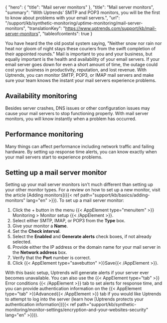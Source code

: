 {
  "hero": {
    "title": "Mail server monitors"
  },
  "title": "Mail server monitors",
  "summary": "With Uptrends' SMTP and POP3 monitors, you will be the first to know about problems with your email servers.",
  "url": "/support/kb/synthetic-monitoring/uptime-monitoring/mail-server-monitors",
  "translationKey": "https://www.uptrends.com/support/kb/mail-server-monitors",
  "tableofcontents": true
}

You have heard the the old postal system saying, "Neither snow nor rain nor heat nor gloom of night stays these couriers from the swift completion of their appointed rounds." Mail is important to you and your business, but equally important is the health and availability of your email servers. If your email server goes down for even a short amount of time, the outage could cost your business in productivity, reputation, and lost revenue. With Uptrends, you can monitor SMTP, POP3, or IMAP mail servers and make sure your team knows the instant your mail servers experience problems.

## Availability monitoring

Besides server crashes, DNS issues or other configuration issues may cause your mail servers to stop functioning properly. With mail server monitors, you will know instantly when a problem has occurred.

## Performance monitoring

Many things can affect performance including network traffic and failing hardware. By setting up response time alerts, you can know exactly when your mail servers start to experience problems.

## Setting up a mail server monitor

Setting up your mail server monitors isn't much different than setting up your other monitor types. For a review on how to set up a new monitor, visit the article [Adding monitors]({{< ref path="support/kb/basics/adding-monitors" lang="en" >}}). To set up a mail server monitor:

1.  Click the + button in the menu {{< AppElement type="menuitem" >}} Monitoring > Monitor setup {{< /AppElement >}}. 
2.  Select either SMTP, IMAP, or POP3 from the **Type** box.
3.  Give your monitor a **Name**.
4.  Set the **Check interval**.
5.  Select the **Enabled** and **Generate alerts** check boxes, if not already selected.
6.  Provide either the IP address or the domain name for your mail server in the **Network address** box.
7.  Verify that the **Port** number is correct.
8.  Click {{< AppElement type="savebutton" >}}Save{{< /AppElement >}}.

With this basic setup, Uptrends will generate alerts if your server ever becomes unavailable. You can also use the {{< AppElement type="tab" >}} Error conditions {{< /AppElement >}} tab to set alerts for response time, and you can provide authentication information on the {{< AppElement type="tab" >}}Advanced{{< /AppElement >}} tab if you would like Uptrends to attempt to log into the server (learn how [Uptrends protects your authentication information]({{< ref path="support/kb/synthetic-monitoring/monitor-settings/encryption-and-your-websites-security" lang="en" >}})).
